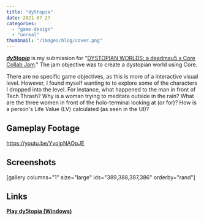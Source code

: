 ```yaml
---
title: "dy5topia"
date: 2021-07-27
categories: 
  - "game-design"
  - "unreal"
thumbnail: "/images/blog/cover.png"
---
```


[_**dy5topia**_](https://www.coregames.com/games/7dd693/dy5topia) is my submission for "[DYSTOPIAN WORLDS: a deadmau5 x Core Collab Jam](https://deadmau5.coregames.com/)." The jam objective was to create a dystopian world using Core.

There are no specific game objectives, as this is more of a interactive visual level. However, I found myself wanting to to explore some of the characters I dropped into the level. For instance, what happened to the man in front of Tech Thrash? Why is a woman trying to meditate outside in the rain? What are the three women in front of the holo-terminal looking at (or for)? How is a person's Life Value (LV) calculated (as seen in the UI)?

## Gameplay Footage

https://youtu.be/YvojpNAOpJE

## Screenshots

\[gallery columns="1" size="large" ids="389,388,387,386" orderby="rand"\]

## Links

**[Play dy5topia (Windows)](https://www.coregames.com/games/7dd693/dy5topia)**
